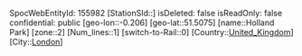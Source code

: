 ﻿---
location: [51.5075,-0.206]
type: Station
tags:
- geo/Station
- Europe/United_Kingdom/London

---
SpocWebEntityId: 155982
[StationSId::]
isDeleted: false
isReadOnly: false
confidential: public
[geo-lon::-0.206]
[geo-lat::51.5075]
[name::Holland Park]
[zone::2]
[Num_lines::1]
[switch-to-Rail::0]
[Country::[United_Kingdom](geo/Continent/Europe/United_Kingdom.md)]
[City::[London](geo/Continent/Europe/United_Kingdom/London.md)]

